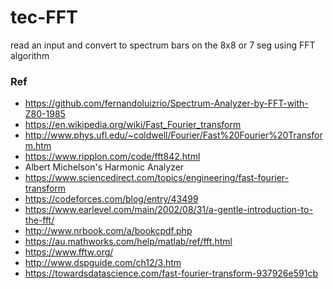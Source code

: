 # tec-FFT
 
read an input and convert to spectrum bars on the 8x8 or 7 seg using FFT algorithm


### Ref
- https://github.com/fernandoluizrio/Spectrum-Analyzer-by-FFT-with-Z80-1985
- https://en.wikipedia.org/wiki/Fast_Fourier_transform
- http://www.phys.ufl.edu/~coldwell/Fourier/Fast%20Fourier%20Transform.htm
- https://www.ripplon.com/code/fft842.html
- Albert Michelson's Harmonic Analyzer
- https://www.sciencedirect.com/topics/engineering/fast-fourier-transform
- https://codeforces.com/blog/entry/43499
- https://www.earlevel.com/main/2002/08/31/a-gentle-introduction-to-the-fft/
- http://www.nrbook.com/a/bookcpdf.php
- https://au.mathworks.com/help/matlab/ref/fft.html
- https://www.fftw.org/
- http://www.dspguide.com/ch12/3.htm
- https://towardsdatascience.com/fast-fourier-transform-937926e591cb





